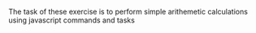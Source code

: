 The task of these exercise is to perform simple arithemetic calculations using javascript commands and tasks